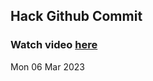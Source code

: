 
 ## Hack Github Commit 
 ### Watch video <a href="https://www.youtube.com">here</a> 
 Mon 06 Mar 2023 
